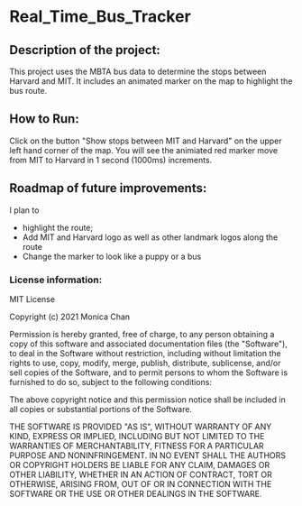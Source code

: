 # Real_Time_Bus_Tracker

<h2>Description of the project:</h2>

This project uses the MBTA bus data to determine the stops between Harvard and MIT. It includes an animated marker on the map to highlight the bus route.

<h2>How to Run:</h2>

Click on the button "Show stops between MIT and Harvard" on the upper left hand corner of the map. You will see the animiated red marker move from MIT to Harvard in 1 second (1000ms) increments.

<h2>Roadmap of future improvements:</h2>

I plan to
- highlight the route;
- Add MIT and Harvard logo as well as other landmark logos along the route
- Change the marker to look like a puppy or a bus

<h3>License information:</h3>
MIT License

Copyright (c) 2021 Monica Chan

Permission is hereby granted, free of charge, to any person obtaining a copy
of this software and associated documentation files (the "Software"), to deal
in the Software without restriction, including without limitation the rights
to use, copy, modify, merge, publish, distribute, sublicense, and/or sell
copies of the Software, and to permit persons to whom the Software is
furnished to do so, subject to the following conditions:

The above copyright notice and this permission notice shall be included in all
copies or substantial portions of the Software.

THE SOFTWARE IS PROVIDED "AS IS", WITHOUT WARRANTY OF ANY KIND, EXPRESS OR
IMPLIED, INCLUDING BUT NOT LIMITED TO THE WARRANTIES OF MERCHANTABILITY,
FITNESS FOR A PARTICULAR PURPOSE AND NONINFRINGEMENT. IN NO EVENT SHALL THE
AUTHORS OR COPYRIGHT HOLDERS BE LIABLE FOR ANY CLAIM, DAMAGES OR OTHER
LIABILITY, WHETHER IN AN ACTION OF CONTRACT, TORT OR OTHERWISE, ARISING FROM,
OUT OF OR IN CONNECTION WITH THE SOFTWARE OR THE USE OR OTHER DEALINGS IN THE
SOFTWARE.
